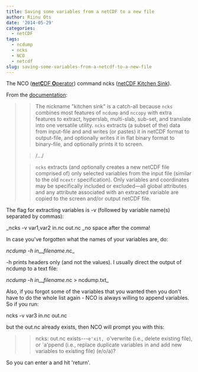 ```yaml
---
title: Saving some variables from a netCDF to a new file
author: Riinu Ots
date: '2014-05-29'
categories:
  - netCDF
tags:
  - ncdump
  - ncks
  - NCO
  - netcdf
slug: saving-some-variables-from-a-netcdf-to-a-new-file
---
```


The NCO ([**n**et**C**DF **O**perator](http://nco.sourceforge.net/)) command ncks ([netCDF Kitchen Sink](http://nco.sourceforge.net/nco.html#ncks-netCDF-Kitchen-Sink)).

From the [documentation](http://nco.sourceforge.net/nco.html#ncks-netCDF-Kitchen-Sink):

<blockquote>

>
> The nickname "kitchen sink" is a catch-all because `ncks` combines most features of `ncdump` and `nccopy` with extra features to extract, hyperslab, multi-slab, sub-set, and translate into one versatile utility. `ncks` extracts (a subset of the) data from input-file and and writes (or pastes) it in netCDF format to output-file, and optionally writes it in flat binary format to binary-file, and optionally prints it to screen.
>
>

>
> /.../
>
>

>
> `ncks` extracts (and optionally creates a new netCDF file comprised of) only selected variables from the input file (similar to the old `ncextr` specification). Only variables and coordinates may be specifically included or excluded—all global attributes and any attribute associated with an extracted variable are copied to the screen and/or output netCDF file.
>
>
</blockquote>

The flag for extracting variables is -v (followed by variable name(s) separated by commas):

_ncks -v var1,var2 in.nc out.nc         _no space after the comma!

In case you've forgotten what the names of your variables are, do:

_ncdump -h in__filename_.nc_

-h prints headers only (and not the values). I usually direct the output of ncdump to a text file:

_ncdump -h in__filename_.nc > ncdump.txt_

Also, if you forgot some of the variables that you wanted then you don't have to do the whole list again - NCO is always willing to append variables. So if you run:

ncks -v var3 in.nc out.nc

but the out.nc already exists, then NCO will prompt you with this:

<blockquote>

>
> ncks: out.nc exists---`e'xit, `o'verwrite (i.e., delete existing file), or `a'ppend (i.e., replace duplicate variables in and add new variables to existing file) (e/o/a)?
>
>
</blockquote>

So you can enter a and hit 'return'.
